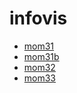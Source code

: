 # infovis
-  <a href="https://jcgrethe.github.io/infovis/mom31.html">mom31</a>
-  <a href="https://jcgrethe.github.io/infovis/mom31b.html">mom31b</a>
-  <a href="https://jcgrethe.github.io/infovis/mom32.html">mom32</a>
-  <a href="https://jcgrethe.github.io/infovis/mom33.html">mom33</a>
